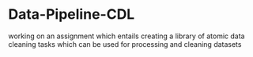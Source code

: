 # Data-Pipeline-CDL
working on an assignment which entails creating a library of atomic data cleaning tasks which can be used for processing and cleaning datasets
